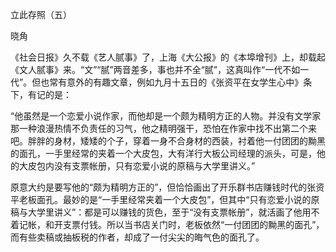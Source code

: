 立此存照（五）

晓角

  

《社会日报》久不载《艺人腻事》了，上海《大公报》的《本埠增刊》上，却载起《文人腻事》来。“文”“腻”两音差多，事也并不全“腻”，这真叫作“一代不如一代”。但也常有意外的有趣文章，例如九月十五日的《张资平在女学生心中》条下，有记的是：

  

“他虽然是一个恋爱小说作家，而他却是一个颇为精明方正的人物。并没有文学家那一种浪漫热情不负责任的习气，他之精明强干，恐怕在作家中找不出第二个来吧。胖胖的身材，矮矮的个子，穿着一身不合身材的西装，衬着他一付团团的黝黑的面孔，一手里经常的夹着一个大皮包，大有洋行大板公司经理的派头，可是，他的大皮包内没有支票帐册，只有恋爱小说的原稿与大学里讲义。”

  

原意大约是要写他的“颇为精明方正的”，但恰恰画出了开乐群书店赚钱时代的张资平老板面孔。最妙的是“一手里经常夹着一个大皮包”，但其中“只有恋爱小说的原稿与大学里讲义”：都是可以赚钱的货色，至于“没有支票帐册”，就活画了他用不着记帐，和开支票付钱。所以当书店关门时，老板依然“一付团团的黝黑的面孔”，而有些卖稿或抽板税的作者，却成了一付尖尖的晦气色的面孔了。
